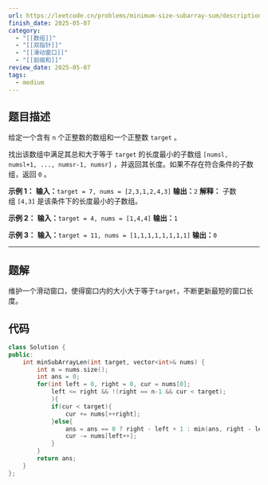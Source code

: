 ```yaml
---
url: https://leetcode.cn/problems/minimum-size-subarray-sum/description/
finish_date: 2025-05-07
category:
  - "[[数组]]"
  - "[[双指针]]"
  - "[[滑动窗口]]"
  - "[[前缀和]]"
review_date: 2025-05-07
tags:
  - medium
---
```

## 题目描述

给定一个含有 `n` 个正整数的数组和一个正整数 `target` 。

找出该数组中满足其总和大于等于 `target` 的长度最小的子数组 `[numsl, numsl+1, ..., numsr-1, numsr]` ，并返回其长度。如果不存在符合条件的子数组，返回 `0` 。

**示例 1：**
**输入：**`target = 7, nums = [2,3,1,2,4,3]`
**输出：**`2`
**解释：** 子数组 `[4,3]` 是该条件下的长度最小的子数组。

**示例 2：**
**输入：**`target = 4, nums = [1,4,4]`
**输出：**`1`

**示例 3：**
**输入：**`target = 11, nums = [1,1,1,1,1,1,1,1]`
**输出：**`0`

---
## 题解

维护一个滑动窗口，使得窗口内的大小大于等于`target`，不断更新最短的窗口长度。

## 代码

```cpp
class Solution {
public:
    int minSubArrayLen(int target, vector<int>& nums) {
        int n = nums.size();
        int ans = 0;
        for(int left = 0, right = 0, cur = nums[0]; 
	        left <= right && !(right == n-1 && cur < target);
	        ){
            if(cur < target){
                cur += nums[++right];
            }else{
                ans = ans == 0 ? right - left + 1 : min(ans, right - left + 1);
                cur -= nums[left++];
            }
        }
        return ans;
    }
};
```